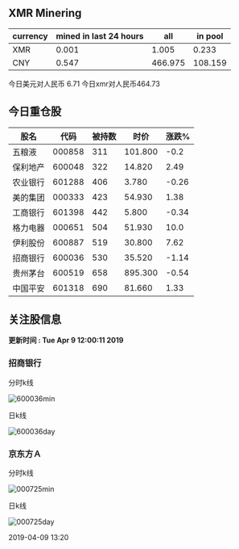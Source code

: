 ## XMR Minering

|currency|mined in last 24 hours|all|in pool|
|---|---|---|---|
|XMR|0.001|1.005|0.233|
|CNY|0.547|466.975|108.159|

今日美元对人民币 6.71	今日xmr对人民币464.73


## 今日重仓股 

|股名|代码|被持数|时价|涨跌%|
|---|---|---|---|---|
|五粮液|000858|311|101.800|-0.2|
|保利地产|600048|322|14.820|2.49|
|农业银行|601288|406|3.780|-0.26|
|美的集团|000333|423|54.930|1.38|
|工商银行|601398|442|5.800|-0.34|
|格力电器|000651|504|51.930|10.0|
|伊利股份|600887|519|30.800|7.62|
|招商银行|600036|530|35.520|-1.14|
|贵州茅台|600519|658|895.300|-0.54|
|中国平安|601318|690|81.660|1.33|

## 关注股信息
**更新时间 : Tue Apr  9 12:00:11 2019**
### 招商银行 
分时k线

![600036min](http://image.sinajs.cn/newchart/min/n/sh600036.gif)

日k线

![600036day](http://image.sinajs.cn/newchart/daily/n/sh600036.gif)

### 京东方Ａ 
分时k线

![000725min](http://image.sinajs.cn/newchart/min/n/sz000725.gif)

日k线

![000725day](http://image.sinajs.cn/newchart/daily/n/sz000725.gif)

2019-04-09 13:20